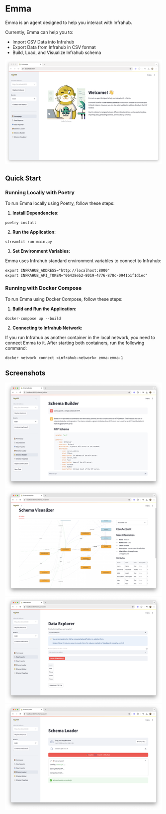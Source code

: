 # Emma

Emma is an agent designed to help you interact with Infrahub.

Currently, Emma can help you to:

- Import CSV Data into Infrahub
- Export Data from Infrahub in CSV format
- Build, Load, and Visualize Infrahub schema

![Home page](static/home_page.png)

## Quick Start

### Running Locally with Poetry

To run Emma locally using Poetry, follow these steps:

1. **Install Dependencies:**

 ```console
 poetry install
 ```

2. **Run the Application:**

 ```console
 streamlit run main.py
 ```

3. **Set Environment Variables:**

 Emma uses Infrahub standard environment variables to connect to Infrahub:

 ```console
 export INFRAHUB_ADDRESS="http://localhost:8000"
 export INFRAHUB_API_TOKEN="06438eb2-8019-4776-878c-0941b1f1d1ec"
 ```

### Running with Docker Compose

To run Emma using Docker Compose, follow these steps:

1. **Build and Run the Application:**

 ```console
 docker-compose up --build
 ```

2. **Connecting to Infrahub Network:**

If you run Infrahub as another container in the local network, you need to connect Emma to it. After starting both containers, run the following command:

```console
docker network connect <infrahub-network> emma-emma-1
```

## Screenshots

![Schema builder](static/schema_builder.png)
![Schema visualizer](static/schema_visualizer.png)
![Data exporter](static/data_exporter.png)
![Schema loader](static/schema_loader.png)
